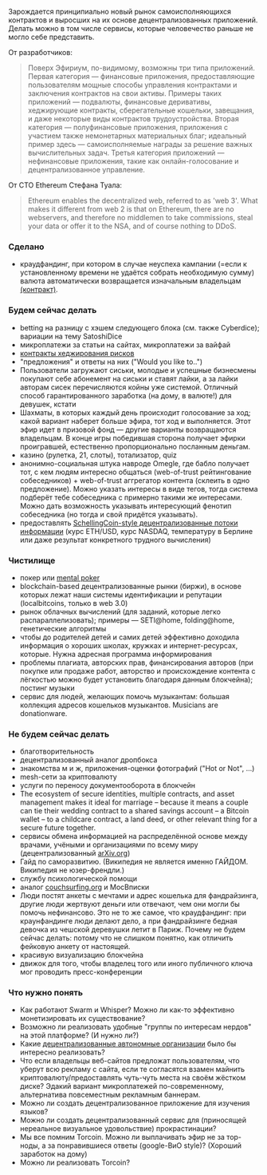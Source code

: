 Зарождается принципиально новый рынок самоисполняющихся контрактов и выросших на их основе децентрализованных приложений. Делать можно в том числе сервисы, которые человечество раньше не могло себе представить. 

От разработчиков:
> Поверх Эфириум, по-видимому, возможны три типа приложений. Первая категория — финансовые приложения, предоставляющие пользователям мощные способы управления контрактами и заключения контрактов на свои активы. Примеры таких приложений — подвалюты, финансовые деривативы, хеджирующие контракты, сберегательные кошельки, завещания, и даже некоторые виды контрактов трудоустройства. Вторая категория — полуфинансовые приложения, приложения с участием также немонетарных материальных благ; идеальный пример здесь — самоисполняемые награды за решение важных вычислительных задач. Третья категория приложений — нефинансовые приложения, такие как онлайн-голосование и децентрализованное управление.

От CTO Ethereum Стефана Туала:

> Ethereum enables the decentralized web, referred to as 'web 3'. What makes it different from web 2 is that on Ethereum, there are no webservers, and therefore no middlemen to take commissions, steal your data or offer it to the NSA, and of course nothing to DDoS.

### Сделано

* краудфандинг, при котором в случае неуспеха кампании (=если к установленному времени не удаётся собрать необходимую сумму) валюта автоматически возвращается изначальным владельцам [(контракт)](http://dl.dropboxusercontent.com/u/14533127/contracts/%D0%BA%D1%80%D0%B0%D1%83%D0%B4%D1%84%D0%B0%D0%BD%D0%B4%D0%B8%D0%BD%D0%B3).

### Будем сейчас делать

* betting на разницу с хэшем следующего блока (см. также Cyberdice); вариации на тему SatoshiDice
* микроплатежи за статьи на сайтах, микроплатежи за вайфай
* [контракты хеджирования рисков](https://github.com/snordenstorm/wiki/wiki/%5BRussian%5D-White-Paper#%D0%A4%D0%B8%D0%BD%D0%B0%D0%BD%D1%81%D0%BE%D0%B2%D1%8B%D0%B5-%D0%B4%D0%B5%D1%80%D0%B8%D0%B2%D0%B0%D1%82%D0%B8%D0%B2%D1%8B-%D0%B8-%D1%85%D0%B5%D0%B4%D0%B6%D0%B8%D1%80%D0%BE%D0%B2%D0%B0%D0%BD%D0%B8%D0%B5-%D1%80%D0%B8%D1%81%D0%BA%D0%BE%D0%B2)
* "предложения" и ответы на них ("Would you like to..")
* Пользователи загружают сиськи, молодые и успешные бизнесмены покупают себе абонемент на сиськи и ставят лайки, а за лайки авторам сисек перечисляются койны уже системой. Отличный способ гарантированного заработка (на дому, в валюте!) для девушек, кстати
* Шахматы, в которых каждый день происходит голосование за ход; какой вариант наберет больше эфира, тот ход и выполняется. Этот эфир идет в призовой фонд — другие варианты возвращаются владельцам. В конце игры победившая сторона получает эфирки проигравшей, естественно пропорционально посланным деньгам.
* казино (рулетка, 21, слоты), тотализатор, quiz
* анонимно-социальная штука навроде Omegle, где бабло получает тот, с кем людям интересно общаться (web-of-trust рейтингование собеседников) + web-of-trust аггрегатор контента (склеить в одно предложение). Можно указать интересы в виде тегов, тогда система подберёт тебе собеседника с примерно такими же интересами. Можно дать возможность указывать интересующий фенотип собеседника (но тогда и свой придётся указывать).
* предоставлять [SchellingCoin-style децентрализованные потоки информации](https://github.com/snordenstorm/wiki/wiki/%5BRussian%5D-White-Paper#%D0%94%D0%B0%D0%BB%D1%8C%D0%BD%D0%B5%D0%B9%D1%88%D0%B8%D0%B5-%D0%BF%D1%80%D0%B8%D0%BB%D0%BE%D0%B6%D0%B5%D0%BD%D0%B8%D1%8F) (курс ETH/USD, курс NASDAQ, температуру в Берлине или даже результат конкретного трудного вычисления)

### Чистилище

* покер или [mental poker](https://dl.dropboxusercontent.com/u/14533127/mental_poker.pdf)
* blockchain-based децентрализованные рынки (биржи), в основе которых лежат наши системы идентификации и репутации (localbitcoins, только в web 3.0)
* рынок облачных вычислений (для заданий, которые легко распараллелизовать); примеры — SETI@home, folding@home, генетические алгоритмы 
* чтобы до родителей детей и самих детей эффективно доходила информация о хороших школах, кружках и интернет-ресурсах, которые. Нужна адресная программа информирования
* проблемы плагиата, авторских прав, финансирования авторов (при покупке или продаже работ, авторство и происхождение контента с лёгкостью можно будет установить благодаря данным блокчейна); постинг музыки
* сервис для людей, желающих помочь музыкантам: большая коллекция адресов кошельков музыкантов. Musicians are donationware.

### Не будем сейчас делать

* благотворительность
* децентрализованный аналог дропбокса
* знакомства м и ж, приложения-оценки фотографий ("Hot or Not", ...)
* mesh-сети за криптовалюту
* услуги по переносу документооборота в блокчейн
* The ecosystem of secure identities, multiple contracts, and asset management makes it ideal for marriage – because it means a couple can tie their wedding contract to a shared savings account – a Bitcoin wallet – to a childcare contract, a land deed, or other relevant thing for a secure future together.
* сервисы обмена информацией на распределённой основе между врачами, учёными и организациями по всему миру (децентрализованный [arXiv.org](http://arxiv.org/))
* Гайд по саморазвитию. (Википедия не является именно ГАЙДОМ. Википедия не юзер-френдли.)
* службу психологической помощи
* аналог [couchsurfing.org](https://www.couchsurfing.com/) и МосВписки
* Люди постят анкеты с мечтами и адрес кошелька для фандрайзинга, другие люди жертвуют деньги или отвечают, чем они могли бы помочь нефинансово. Это не то же самое, что краудфандинг: при краунфандинге люди делают дело, а при фандрайзинге бедная девочка из чешской деревушки летит в Париж. Почему не будем сейчас делать: потому что не слишком понятно, как отличить фейковую анкету от настоящей.
* красивую визуализацию блокчейна
* движок для того, чтобы владелец того или иного публичного ключа мог проводить пресс-конференции


### Что нужно понять

* Как работают Swarm и Whisper? Можно ли как-то эффективно монетизировать их существование?
* Возможно ли реализовать удобные "группы по интересам нердов" на этой платформе? (И нужно ли?) 
* Какие [децентрализованные автономные организации](https://github.com/snordenstorm/wiki/wiki/%5BRussian%5D-White-Paper#%D0%94%D0%B5%D1%86%D0%B5%D0%BD%D1%82%D1%80%D0%B0%D0%BB%D0%B8%D0%B7%D0%BE%D0%B2%D0%B0%D0%BD%D0%BD%D1%8B%D0%B5-%D0%B0%D0%B2%D1%82%D0%BE%D0%BD%D0%BE%D0%BC%D0%BD%D1%8B%D0%B5-%D0%BE%D1%80%D0%B3%D0%B0%D0%BD%D0%B8%D0%B7%D0%B0%D1%86%D0%B8%D0%B8) было бы интересно реализовать?
* Что если владельцы веб-сайтов предложат пользователям, что уберут всю рекламу с сайта, если те согласятся взамен майнить криптовалюту/предоставлять чуть-чуть места на своём жёстком диске? Эдакий вариант микроплатежей по-современному, альтернатива повсеместным рекламным баннерам.
* Можно ли создать децентрализованное приложение для изучения языков?
* Можно ли создать децентрализованный сервис для (приносящей нереальное визуальное удовольствие) прокрастинации?
* Мы все помним Torcoin. Можно ли выплачивать эфир не за тор-ноды, а за понравившиеся ответы (google-ВиО style)? (Хороший заработок на дому)
* Можно ли реализовать Torcoin?

<!--
#### Оффтоп

> Решение проблемы масштабируемости: сайдчейны; другое решение — хранить состояние в блокчейне вместо истории


#### Вопросы к разработчикам

1. Неудобно, что NASDAQ'у нужно постоянно пересылать мессаджи на свой же контракт, чтобы изменять котировки. Гораздо удобнее было бы, если уж мы так доверяем NASDAQ'у, встроить возможность NASDAQ-контракту обращаться к сайту (или к нескольким сайтам) с котировками NASDAQ

2. "If Alice's key gets hacked, she runs to Bob to move the funds to a new contract." Does she literally *run* to him, deanonymizing herself? If not, how would the Bob know that the option user is Alice? 

#### Примеры контрактов, которые люди пишут и у них получается

-->